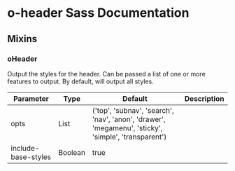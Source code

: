 # o-header Sass Documentation
## Mixins
### oHeader
Output the styles for the header.
Can be passed a list of one or more features to output.
By default, will output all styles.



| Parameter | Type | Default | Description |
| ---- | ---- | ------- | ----------- |
| opts | List | ('top', 'subnav', 'search', 'nav', 'anon', 'drawer', 'megamenu', 'sticky', 'simple', 'transparent') | |
| include-base-styles | Boolean | true | |

